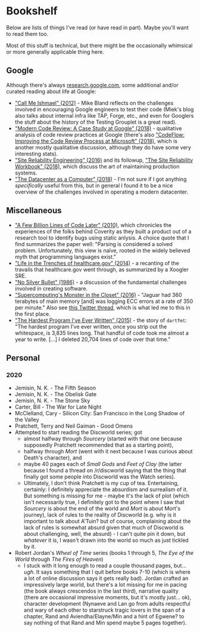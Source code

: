 # Bookshelf

Below are lists of things I've read (or have read in part). Maybe you'll want to read them too.

Most of this stuff is technical, but there might be the occasionally whimsical or more generally applicable thing here.

## Google 

Although there's always [research.google.com](research.google.com), some additional and/or curated reading about life at Google:

* ["Call Me Ishmael" (2012)](https://mike-bland.com/2012/08/10/call-me-ishmael.html) - Mike Bland reflects on the challenges involved in encouraging Google engineers to test their code (Miek's blog also talks about internal infra like TAP, Forge, etc., and even for Googlers the stuff about the history of the Testing Grouplet is a great read).
* ["Modern Code Review: A Case Study at Google" (2018)](https://sback.it/publications/icse2018seip.pdf) - qualitative analysis of code review practices at Google (there's also ["CodeFlow: Improving the Code Review Process at Microsoft" (2018)](https://queue.acm.org/detail.cfm?id=3292420), which is another mostly qualitative discussion, although they do have some very interesting stats).
* ["Site Reliability Engineering" (2016)](https://landing.google.com/sre/sre-book/toc/index.html) and its followup, ["The Site Reliability Workbook" (2018)](https://landing.google.com/sre/workbook/toc/), which discuss the art of maintaining production systems.
* ["The Datacenter as a Computer" (2018)](https://www.morganclaypool.com/doi/pdf/10.2200/S00874ED3V01Y201809CAC046) - I'm not sure if I got anything *specifically* useful from this, but in general I found it to be a nice overview of the challenges involved in operating a modern datacenter.

## Miscellaneous

* ["A Few Billion Lines of Code Later" (2010)](https://m-cacm.acm.org/magazines/2010/2/69354-a-few-billion-lines-of-code-later/fulltext), which chronicles the experiences of the folks behind Coverity as they built a product out of a research tool to identify bugs using static anlysis. A choice quote that I find summarizes the paper well: "Parsing is considered a solved problem. Unfortunately, this view is naïve, rooted in the widely believed myth that programming languages exist."
* ["Life in the Trenches of healthcare.gov" (2014)](https://www.dotconferences.com/2014/05/robert-kennedy-life-in-the-trenches-of-healthcare-gov) - a recanting of the travails that healthcare.gov went through, as summarized by a Xoogler SRE.
* ["No Silver Bullet" (1986)](http://faculty.salisbury.edu/~xswang/Research/Papers/SERelated/no-silver-bullet.pdf) - a discussion of the fundamental challenges involved in creating software.
* ["Supercomputing's Monster in the Closet" (2016)](https://spectrum.ieee.org/computing/hardware/how-to-kill-a-supercomputer-dirty-power-cosmic-rays-and-bad-solder) - "Jaguar had 360 terabytes of main memory [and] was logging ECC errors at a rate of 350 per minute." Also see [this Twitter thread](https://twitter.com/whitequark/status/980522328151834624?s=19), which is what led me to this in the first place.
* ["The Hardest Program I've Ever Written" (2015)](http://journal.stuffwithstuff.com/2015/09/08/the-hardest-program-ive-ever-written/) - the story of `dartfmt`: "The hardest program I’ve ever written, once you strip out the whitespace, is 3,835 lines long. That handful of code took me almost a year to write. [...] I deleted 20,704 lines of code over that time."

## Personal

### 2020

* Jemisin, N. K. - The Fifth Season
* Jemisin, N. K. - The Obelisk Gate
* Jemisin, N. K. - The Stone Sky
* Carter, Bill - The War for Late Night
* McClelland, Cary - Silicon City: San Francisco in the Long Shadow of the Valley
* Pratchett, Terry and Neil Gaiman - Good Omens
* Attempted to start reading the Discworld series; got
  * almost halfway through *Sourcery* (started with that one because supposedly Pratchett recommended that as a starting point),
  * halfway through *Mort* (went with it next because I was curious about Death's character), and
  * maybe 40 pages each of *Small Gods* and *Feet of Clay* (the latter because I found a thread on /r/discworld saying that the thing that finally got some people into Discworld was the Watch series).
  * Ultimately, I don't think Pratchett is my cup of tea. Entertaining, certainly: I definitely appreciate the absurdism and surrealism of it. But something is missing for me - maybe it's the lack of plot (which isn't necessarily true, I definitely got to the point where I saw that *Sourcery* is about the end of the world and *Mort* is about Mort's journey), lack of rules to the reality of Discworld (e.g. why is it important to talk about A'Tuin? but of course, complaining about the lack of rules is somewhat absurd given that much of Discworld is about challenging, well, the absurd) - I can't quite pin it down, but *whatever* it is, I wasn't drawn into the world so much as just tickled by it.
* Robert Jordan's *Wheel of Time* series (books 1 through 5, *The Eye of the World* through *The Fires of Heaven*)
  * I stuck with it long enough to read a couple thousand pages, but... *ugh*. It says something that I quit before books 7-10 (which is where a lot of online discussion says it gets really bad). Jordan crafted an impressively large world, but there's a lot missing for me in pacing (the book always crescendos in the last third), narrative quality (there are occasional impressive moments, but it's mostly just... ok), character development (Nynaeve and Lan go from adults respectful and wary of each other to starstruck tragic lovers in the span of a chapter, Rand and Aviendha/Elayne/Min and a hint of Egwene? to say nothing of that Rand and Min spend maybe 5 pages together).
